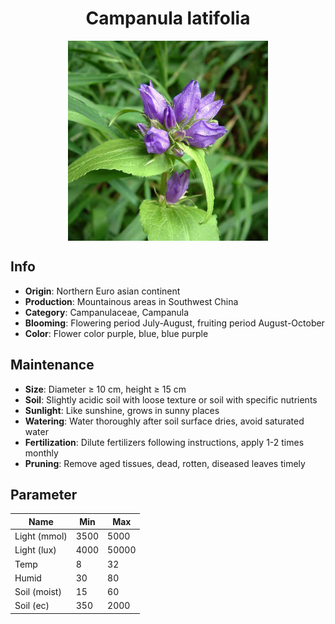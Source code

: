 <h1 align='center'>Campanula latifolia</h1>
<p align="center">
    <img 
        align='center'
        width='320'
        src="../images/campanula latifolia.png" 
        alt='Campanula latifolia' />
</p>

## Info

 - **Origin**: Northern Euro asian continent
 - **Production**: Mountainous areas in Southwest China
 - **Category**: Campanulaceae, Campanula
 - **Blooming**: Flowering period July-August, fruiting period August-October
 - **Color**: Flower color purple, blue, blue purple

## Maintenance

 - **Size**: Diameter ≥ 10 cm, height ≥ 15 cm
 - **Soil**: Slightly acidic soil with loose texture or soil with specific nutrients
 - **Sunlight**: Like sunshine, grows in sunny places
 - **Watering**: Water thoroughly after soil surface dries, avoid saturated water
 - **Fertilization**: Dilute fertilizers following instructions, apply 1-2 times monthly
 - **Pruning**: Remove aged tissues, dead, rotten, diseased leaves timely

## Parameter

| Name         | Min  | Max   |
|--------------|------|-------|
| Light (mmol) | 3500 | 5000  |
| Light (lux)  | 4000 | 50000 |
| Temp         | 8    | 32    |
| Humid        | 30   | 80    |
| Soil (moist) | 15   | 60    |
| Soil (ec)    | 350  | 2000  |